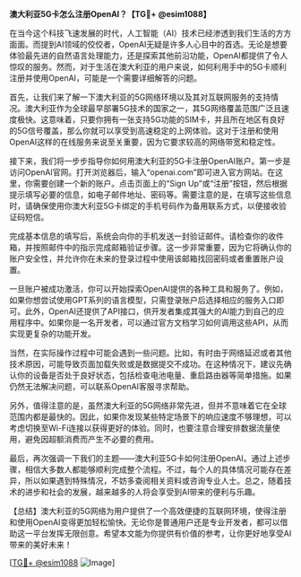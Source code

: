 **澳大利亚5G卡怎么注册OpenAI？【TG💪+ @esim1088】**

在当今这个科技飞速发展的时代，人工智能（AI）技术已经渗透到我们生活的方方面面。而提到AI领域的佼佼者，OpenAI无疑是许多人心目中的首选。无论是想要体验最先进的自然语言处理能力，还是探索其他前沿功能，OpenAI都提供了令人惊叹的服务。然而，对于生活在澳大利亚的用户来说，如何利用手中的5G卡顺利注册并使用OpenAI，可能是一个需要详细解答的问题。

首先，让我们来了解一下澳大利亚的5G网络环境以及其对互联网服务的支持情况。澳大利亚作为全球最早部署5G技术的国家之一，其5G网络覆盖范围广泛且速度极快。这意味着，只要你拥有一张支持5G功能的SIM卡，并且所在地区有良好的5G信号覆盖，那么你就可以享受到高速稳定的上网体验。这对于注册和使用OpenAI这样的在线服务来说至关重要，因为它要求较高的网络带宽和稳定性。

接下来，我们将一步步指导你如何用澳大利亚的5G卡注册OpenAI账户。第一步是访问OpenAI官网。打开浏览器后，输入“openai.com”即可进入官方网站。在这里，你需要创建一个新的账户。点击页面上的“Sign Up”或“注册”按钮，然后根据提示填写必要的信息，如电子邮件地址、密码等。需要注意的是，在填写这些信息时，请确保使用你澳大利亚5G卡绑定的手机号码作为备用联系方式，以便接收验证码短信。

完成基本信息的填写后，系统会向你的手机发送一封验证邮件。请检查你的收件箱，并按照邮件中的指示完成邮箱验证步骤。这一步非常重要，因为它将确认你的账户安全性，并允许你在未来的登录过程中使用该邮箱找回密码或者重置账户设置。

一旦账户被成功激活，你可以开始探索OpenAI提供的各种工具和服务了。例如，如果你想尝试使用GPT系列的语言模型，只需登录账户后选择相应的服务入口即可。此外，OpenAI还提供了API接口，供开发者集成其强大的AI能力到自己的应用程序中。如果你是一名开发者，可以通过官方文档学习如何调用这些API，从而实现更复杂的功能开发。

当然，在实际操作过程中可能会遇到一些问题。比如，有时由于网络延迟或者其他技术原因，可能导致页面加载失败或是数据提交不成功。在这种情况下，建议先确认你的设备是否处于良好状态，包括检查电池电量、重启路由器等简单措施。如果仍然无法解决问题，可以联系OpenAI客服寻求帮助。

另外，值得注意的是，虽然澳大利亚的5G网络非常先进，但并不意味着它在全球范围内都是最快的。因此，如果你发现某些特定场景下的响应速度不够理想，可以考虑切换至Wi-Fi连接以获得更好的体验。同时，也要注意合理安排数据流量使用，避免因超额消费而产生不必要的费用。

最后，再次强调一下我们的主题——澳大利亚5G卡如何注册OpenAI。通过上述步骤，相信大多数人都能够顺利完成整个流程。不过，每个人的具体情况可能存在差异，所以如果遇到特殊情况，不妨多查阅相关资料或咨询专业人士。总之，随着技术的进步和社会的发展，越来越多的人将会享受到AI带来的便利与乐趣。

【总结】澳大利亚的5G网络为用户提供了一个高效便捷的互联网环境，使得注册和使用OpenAI变得更加轻松愉快。无论你是普通用户还是专业开发者，都可以借助这一平台发挥无限创意。希望本文能为你提供有价值的参考，让你更好地享受AI带来的美好未来！

[[TG💪+ @esim1088](https://t.me/s/esim1088) ![Image](https://i.postimg.cc/4NQfJmqS/Snipaste-2025-05-13-00-14-12.png)]